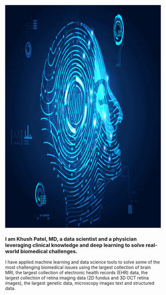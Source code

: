 <img src="data/ai.gif" width="1920" height="720"/>

### I am Khush Patel, MD, a data scientist and a physician leveraging clinical knowledge and deep learning to solve real-world biomedical challenges. 

I have applied machine learning and data science tools to solve some of the most challenging biomedical issues using the largest collection of brain MRI, the largest collection of electronic health records (EHR) data, the largest collection of retina imaging data (2D fundus and 3D OCT retina images), the largest genetic data, microscopy images text and structured data.

<!--
**khushpatelmd/khushpatelmd** is a ✨ _special_ ✨ repository because its `README.md` (this file) appears on your GitHub profile.

Here are some ideas to get you started:

- 🔭 I’m currently working on ...
- 🌱 I’m currently learning ...
- 👯 I’m looking to collaborate on ...
- 🤔 I’m looking for help with ...
- 💬 Ask me about ...
- 📫 How to reach me: ...
- 😄 Pronouns: ...
- ⚡ Fun fact: ...
-->

